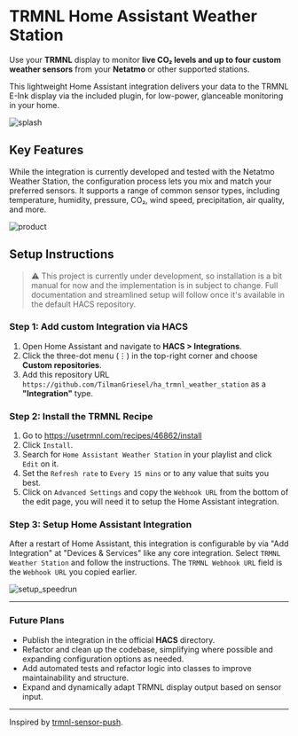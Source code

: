 # TRMNL Home Assistant Weather Station

Use your **TRMNL** display to monitor **live CO₂ levels and up to four custom weather sensors** from your **Netatmo** or other supported stations.

This lightweight Home Assistant integration delivers your data to the TRMNL E-Ink display via the included plugin, for low-power, glanceable monitoring in your home.

![splash](https://github.com/TilmanGriesel/ha_trmnl_weather_station/blob/main/docs/splash.png?raw=true)

## Key Features
While the integration is currently developed and tested with the Netatmo Weather Station, the configuration process lets you mix and match your preferred sensors. It supports a range of common sensor types, including temperature, humidity, pressure, CO₂, wind speed, precipitation, air quality, and more.


![product](https://github.com/TilmanGriesel/ha_trmnl_weather_station/blob/main/docs/product.png?raw=true)


## Setup Instructions

> ⚠️ This project is currently under development, so installation is a bit manual for now and the implementation is in subject to change. Full documentation and streamlined setup will follow once it's available in the default HACS repository.


### Step 1: Add custom Integration via HACS

1. Open Home Assistant and navigate to **HACS > Integrations**.
1. Click the three-dot menu (⋮) in the top-right corner and choose **Custom repositories**.
1. Add this repository URL `https://github.com/TilmanGriesel/ha_trmnl_weather_station` as a **"Integration"** type.

### Step 2: Install the TRMNL Recipe

1. Go to https://usetrmnl.com/recipes/46862/install
1. Click `Install`.
1. Search for `Home Assistant Weather Station` in your playlist and click `Edit` on it.
1. Set the `Refresh rate` to `Every 15 mins` or to any value that suits you best.
1. Click on `Advanced Settings` and copy the `Webhook URL` from the bottom of the edit page, you will need it to setup the Home Assistant integration.

### Step 3: Setup Home Assistant Integration
After a restart of Home Assistant, this integration is configurable by via "Add Integration" at "Devices & Services" like any core integration. Select `TRMNL Weather Station` and follow the instructions. The `TRMNL Webhook URL` field is the `Webhook URL` you copied earlier.

![setup_speedrun](https://github.com/TilmanGriesel/ha_trmnl_weather_station/blob/main/docs/setup/ha_setup_speedrun.gif?raw=true)

---

### Future Plans

* Publish the integration in the official **HACS** directory.
* Refactor and clean up the codebase, simplifying where possible and expanding configuration options as needed.
* Add automated tests and refactor logic into classes to improve maintainability and structure.
* Expand and dynamically adapt TRMNL display output based on sensor input.

---

Inspired by [trmnl-sensor-push](https://github.com/gitstua/trmnl-sensor-push).
